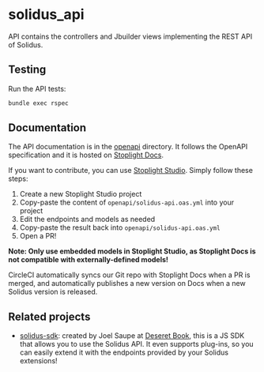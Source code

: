 # solidus_api

API contains the controllers and Jbuilder views implementing the REST API of
Solidus.

## Testing

Run the API tests:

```bash
bundle exec rspec
```

## Documentation

The API documentation is in the [openapi][docs-dir] directory. It follows the
OpenAPI specification and it is hosted on [Stoplight Docs][live-docs].

If you want to contribute, you can use [Stoplight Studio][studio]. Simply
follow these steps:

1. Create a new Stoplight Studio project
2. Copy-paste the content of `openapi/solidus-api.oas.yml` into your project
3. Edit the endpoints and models as needed
4. Copy-paste the result back into `openapi/solidus-api.oas.yml`
5. Open a PR!

**Note: Only use embedded models in Stoplight Studio, as Stoplight Docs is
not compatible with externally-defined models!**

CircleCI automatically syncs our Git repo with Stoplight Docs when a PR is
merged, and automatically publishes a new version on Docs when a new Solidus
version is released.

## Related projects

- [solidus-sdk](https://gitlab.com/deseretbook/packages/solidus-sdk): created
  by Joel Saupe at [Deseret Book](https://deseretbook.com/), this is a JS SDK
  that allows you to use the Solidus API. It even supports plug-ins, so you can
  easily extend it with the endpoints provided by your Solidus extensions!

[docs-dir]: https://github.com/solidusio/solidus/tree/master/api/openapi
[live-docs]: https://solidus.stoplight.io
[studio]: https://stoplight.io/p/studio
